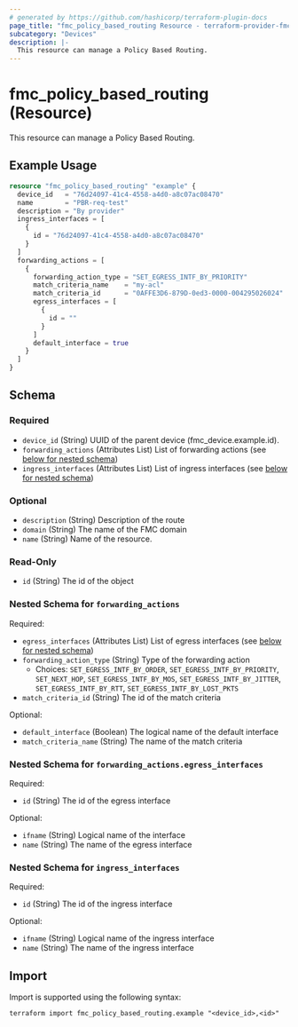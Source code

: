 ```yaml
---
# generated by https://github.com/hashicorp/terraform-plugin-docs
page_title: "fmc_policy_based_routing Resource - terraform-provider-fmc"
subcategory: "Devices"
description: |-
  This resource can manage a Policy Based Routing.
---
```


# fmc_policy_based_routing (Resource)

This resource can manage a Policy Based Routing.

## Example Usage

```terraform
resource "fmc_policy_based_routing" "example" {
  device_id   = "76d24097-41c4-4558-a4d0-a8c07ac08470"
  name        = "PBR-req-test"
  description = "By provider"
  ingress_interfaces = [
    {
      id = "76d24097-41c4-4558-a4d0-a8c07ac08470"
    }
  ]
  forwarding_actions = [
    {
      forwarding_action_type = "SET_EGRESS_INTF_BY_PRIORITY"
      match_criteria_name    = "my-acl"
      match_criteria_id      = "0AFFE3D6-879D-0ed3-0000-004295026024"
      egress_interfaces = [
        {
          id = ""
        }
      ]
      default_interface = true
    }
  ]
}
```

<!-- schema generated by tfplugindocs -->
## Schema

### Required

- `device_id` (String) UUID of the parent device (fmc_device.example.id).
- `forwarding_actions` (Attributes List) List of forwarding actions (see [below for nested schema](#nestedatt--forwarding_actions))
- `ingress_interfaces` (Attributes List) List of ingress interfaces (see [below for nested schema](#nestedatt--ingress_interfaces))

### Optional

- `description` (String) Description of the route
- `domain` (String) The name of the FMC domain
- `name` (String) Name of the resource.

### Read-Only

- `id` (String) The id of the object

<a id="nestedatt--forwarding_actions"></a>
### Nested Schema for `forwarding_actions`

Required:

- `egress_interfaces` (Attributes List) List of egress interfaces (see [below for nested schema](#nestedatt--forwarding_actions--egress_interfaces))
- `forwarding_action_type` (String) Type of the forwarding action
  - Choices: `SET_EGRESS_INTF_BY_ORDER`, `SET_EGRESS_INTF_BY_PRIORITY`, `SET_NEXT_HOP`, `SET_EGRESS_INTF_BY_MOS`, `SET_EGRESS_INTF_BY_JITTER`, `SET_EGRESS_INTF_BY_RTT`, `SET_EGRESS_INTF_BY_LOST_PKTS`
- `match_criteria_id` (String) The id of the match criteria

Optional:

- `default_interface` (Boolean) The logical name of the default interface
- `match_criteria_name` (String) The name of the match criteria

<a id="nestedatt--forwarding_actions--egress_interfaces"></a>
### Nested Schema for `forwarding_actions.egress_interfaces`

Required:

- `id` (String) The id of the egress interface

Optional:

- `ifname` (String) Logical name of the interface
- `name` (String) The name of the egress interface



<a id="nestedatt--ingress_interfaces"></a>
### Nested Schema for `ingress_interfaces`

Required:

- `id` (String) The id of the ingress interface

Optional:

- `ifname` (String) Logical name of the ingress interface
- `name` (String) The name of the ingress interface

## Import

Import is supported using the following syntax:

```shell
terraform import fmc_policy_based_routing.example "<device_id>,<id>"
```
